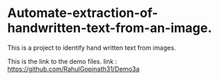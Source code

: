 # Automate-extraction-of-handwritten-text-from-an-image.
This is a project to identify hand written text from images.

This is the link to the demo files.
link : https://github.com/RahulGopinath31/Demo3a
